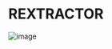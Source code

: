 # REXTRACTOR
![image](https://github.com/PyPCR/REXTRACTOR/assets/162634366/9af4a8bf-1429-4170-9179-152c98e0f3d5)
